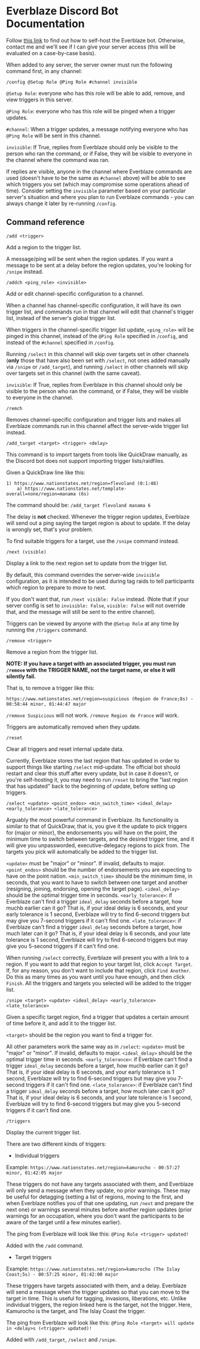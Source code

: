 # Everblaze Discord Bot Documentation

Follow [this link](selfhost.md) to find out how to self-host the Everblaze bot. Otherwise, contact me and we'll see if I can give your server access (this will be evaluated on a case-by-case basis).

When added to any server, the server owner must run the following command first, in any channel:

```/config @Setup Role @Ping Role #channel invisible```

`@Setup Role`: everyone who has this role will be able to add, remove, and view triggers in this server.

`@Ping Role`: everyone who has this role will be pinged when a trigger updates.

`#channel`: When a trigger updates, a message notifying everyone who has `@Ping Role` will be sent in this channel.

`invisible`: If True, replies from Everblaze should only be visible to the person who ran the command, or if False, they will be visible to everyone in the channel where the command was ran.

If replies are visible, anyone in the channel where Everblaze commands are used (doesn't have to be the same as `#channel` above) will be able to see which triggers you set (which may compromise some operations ahead of time). Consider setting the `invisible` parameter based on your particular server's situation and where you plan to run Everblaze commands - you can always change it later by re-running `/config`.

## Command reference

```/add <trigger>```

Add a region to the trigger list.

A message/ping will be sent when the region updates. If you want a message to be sent at a delay before the region updates, you're looking for `/snipe` instead.

```/addch <ping_role> <invisible>```

Add or edit channel-specific configuration to a channel.

When a channel has channel-specific configuration, it will have its own trigger list, and commands run in that channel will edit that channel's trigger list, instead of the server's global trigger list.

When triggers in the channel-specific trigger list update, `<ping_role>` will be pinged in this channel, instead of the `@Ping Role` specified in `/config`, and instead of the `#channel` specified in `/config`.

Running `/select` in this channel will skip over targets set in other channels (**only** those that have also been set with `/select`, not ones added manually via `/snipe` or `/add_target`), and running `/select` in other channels will skip over targets set in this channel (with the same caveat).

`invisible`: If True, replies from Everblaze in this channel should only be visible to the person who ran the command, or if False, they will be visible to everyone in the channel.

```/remch```

Removes channel-specific configuration and trigger lists and makes all Everblaze commands run in this channel affect the server-wide trigger list instead.

```/add_target <target> <trigger> <delay>```

This command is to import targets from tools like QuickDraw manually, as the Discord bot does not support importing trigger lists/raidfiles.

Given a QuickDraw line like this:
```
1) https://www.nationstates.net/region=flevoland (0:1:48)
	a) https://www.nationstates.net/template-overall=none/region=manama (6s)
```

The command should be:
`/add_target flevoland manama 6`

The delay is **not** checked. Whenever the trigger region updates, Everblaze will send out a ping saying the target region is about to update. If the delay is wrongly set, that's your problem.

To find suitable triggers for a target, use the `/snipe` command instead.

```/next (visible)```

Display a link to the next region set to update from the trigger list.

By default, this command overrides the server-wide `invisible` configuration, as it is intended to be used during tag raids to tell participants which region to prepare to move to next.

If you don't want that, run `/next visible: False` instead. (Note that if your server config is set to `invisible: False`, `visible: False` will not override that, and the message will still be sent to the entire channel).

Triggers can be viewed by anyone with the `@Setup Role` at any time by running the `/triggers` command.

```/remove <trigger>```

Remove a region from the trigger list.

**NOTE: If you have a target with an associated trigger, you must run `/remove` with the TRIGGER NAME, not the target name, or else it will silently fail.**

That is, to remove a trigger like this:

`https://www.nationstates.net/region=suspicious (Region de France;8s) - 00:58:44 minor, 01:44:47 major`

`/remove Suspicious` will not work.
`/remove Region de France` _will_ work.

Triggers are automatically removed when they update.

```/reset```

Clear all triggers and reset internal update data.

Currently, Everblaze stores the last region that has updated in order to support things like starting `/select` mid-update. The official bot should restart and clear this stuff after every update, but in case it doesn't, or you're self-hosting it, you may need to run `/reset` to bring the "last region that has updated" back to the beginning of update, before setting up triggers.

```/select <update> <point_endos> <min_switch_time> <ideal_delay> <early_tolerance> <late_tolerance>```

Arguably the most powerful command in Everblaze. Its functionality is similar to that of QuickDraw, that is, you give it the update to pick triggers for (major or minor), the endorsements you will have on the point, the minimum time to switch between targets, and the desired trigger time, and it will give you unpassworded, executive-delegacy regions to pick from. The targets you pick will automatically be added to the trigger list.

`<update>` must be "major" or "minor". If invalid, defaults to major.
`<point_endos>` should be the number of endorsements you are expecting to have on the point nation.
`<min_switch_time>` should be the minimum time, in seconds, that you want to have to switch between one target and another (resigning, joining, endorsing, opening the target page).
`<ideal_delay>` should be the optimal trigger time in seconds.
`<early_tolerance>`: if Everblaze can't find a trigger `ideal_delay` seconds before a target, how muchb earlier can it go? That is, if your ideal delay is 6 seconds, and your early tolerance is 1 second, Everblaze will try to find 6-second triggers but may give you 7-second triggers if it can't find one.
`<late_tolerance>`: if Everblaze can't find a trigger `ideal_delay` seconds before a target, how much later can it go? That is, if your ideal delay is 6 seconds, and your late tolerance is 1 second, Everblaze will try to find 6-second triggers but may give you 5-second triggers if it can't find one.

When running `/select` correctly, Everblaze will present you with a link to a region. If you want to add that region to your target list, click `Accept Target`. If, for any reason, you don't want to include that region, click `Find Another`. Do this as many times as you want until you have enough, and then click `Finish`. All the triggers and targets you selected will be added to the trigger list.

```/snipe <target> <update> <ideal_delay> <early_tolerance> <late_tolerance>```

Given a specific target region, find a trigger that updates a certain amount of time before it, and add it to the trigger list.

`<target>` should be the region you want to find a trigger for.

All other parameters work the same way as in `/select`:
`<update>` must be "major" or "minor". If invalid, defaults to major.
`<ideal_delay>` should be the optimal trigger time in seconds.
`<early_tolerance>`: if Everblaze can't find a trigger `ideal_delay` seconds before a target, how muchb earlier can it go? That is, if your ideal delay is 6 seconds, and your early tolerance is 1 second, Everblaze will try to find 6-second triggers but may give you 7-second triggers if it can't find one.
`<late_tolerance>`: if Everblaze can't find a trigger `ideal_delay` seconds before a target, how much later can it go? That is, if your ideal delay is 6 seconds, and your late tolerance is 1 second, Everblaze will try to find 6-second triggers but may give you 5-second triggers if it can't find one.

```/triggers```

Display the current trigger list.

There are two different kinds of triggers:

- Individual triggers

Example:
```https://www.nationstates.net/region=kamurocho - 00:57:27 minor, 01:42:05 major```

These triggers do not have any targets associated with them, and Everblaze will only send a message when they update, no prior warnings.
These may be useful for detagging (setting a list of regions, moving to the first, and when Everblaze notifies you of that one updating, run `/next` and prepare the next one) or warnings several minutes before another region updates (prior warnings for an occupation, where you don't want the participants to be aware of the target until a few minutes earlier).

The ping from Everblaze will look like this:
`@Ping Role <trigger> updated!`

Added with the `/add` command.

- Target triggers

Example:
```https://www.nationstates.net/region=kamurocho (The Islay Coast;5s) - 00:57:25 minor, 01:42:00 major```

These triggers have targets associated with them, and a delay. Everblaze will send a message when the trigger updates so that you can move to the target in time.
This is useful for tagging, invasions, liberations, etc.
Unlike individual triggers, the region linked here is the target, not the trigger. Here, Kamurocho is the target, and The Islay Coast the trigger.

The ping from Everblaze will look like this:
`@Ping Role <target> will update in <delay>s (<trigger> updated)!`

Added with `/add_target`, `/select` and `/snipe`.